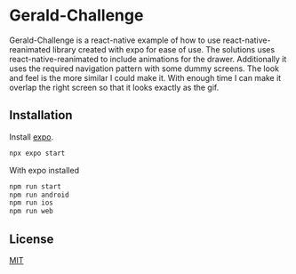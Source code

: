 # Gerald-Challenge

Gerald-Challenge is a react-native example of how to use react-native-reanimated library created with expo for ease of use.
The solutions uses react-native-reanimated to include animations for the drawer.
Additionally it uses the required navigation pattern with some dummy screens.
The look and feel is the more similar I could make it. With enough time I can make it overlap the right screen so that it looks exactly as the gif.

## Installation

Install [expo](https://docs.expo.dev/get-started/installation/).

```bash
npx expo start
```

With expo installed
```bash
npm run start
npm run android
npm run ios
npm run web
```


## License

[MIT](https://choosealicense.com/licenses/mit/)